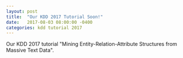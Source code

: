 ```yaml
---
layout: post
title:  "Our KDD 2017 Tutorial Soon!"
date:   2017-08-03 08:00:00 -0400
categories: kdd tutorial 2017
---
```


Our KDD 2017 tutorial "Mining Entity-Relation-Attribute Structures from Massive Text Data".